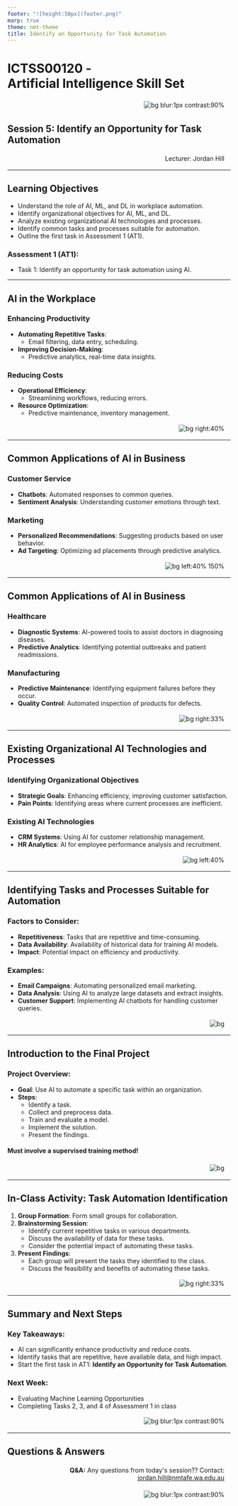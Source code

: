 ```yaml
---
footer: "![height:50px](footer.png)"
marp: true
theme: nmt-theme
title: Identify an Opportunity for Task Automation
---
```


<!-- _class: lead -->
# ICTSS00120 - <br> Artificial Intelligence Skill Set
![bg blur:1px contrast:90%](https://images-wixmp-ed30a86b8c4ca887773594c2.wixmp.com/f/afa6e72c-8df3-4d8a-aba0-d3d8c0404e28/dgeejdo-2636687f-dce2-4182-9061-f44831261ec0.jpg/v1/fill/w_922,h_866,q_70,strp/ai_gaze_by_roguedawg777_dgeejdo-pre.jpg?token=eyJ0eXAiOiJKV1QiLCJhbGciOiJIUzI1NiJ9.eyJzdWIiOiJ1cm46YXBwOjdlMGQxODg5ODIyNjQzNzNhNWYwZDQxNWVhMGQyNmUwIiwiaXNzIjoidXJuOmFwcDo3ZTBkMTg4OTgyMjY0MzczYTVmMGQ0MTVlYTBkMjZlMCIsIm9iaiI6W1t7ImhlaWdodCI6Ijw9OTYyIiwicGF0aCI6IlwvZlwvYWZhNmU3MmMtOGRmMy00ZDhhLWFiYTAtZDNkOGMwNDA0ZTI4XC9kZ2VlamRvLTI2MzY2ODdmLWRjZTItNDE4Mi05MDYxLWY0NDgzMTI2MWVjMC5qcGciLCJ3aWR0aCI6Ijw9MTAyNCJ9XV0sImF1ZCI6WyJ1cm46c2VydmljZTppbWFnZS5vcGVyYXRpb25zIl19.RSVY32rSmLLuV0Vdf0MN9WCvGH6IeAqAkeZPsUrWwqk)

## Session 5: Identify an Opportunity for Task Automation

Lecturer: Jordan Hill

<style scoped>
p {
  padding:0.25em;
  padding-right:1em;
  text-align: right;
}
</style>

---

## Learning Objectives

- Understand the role of AI, ML, and DL in workplace automation.
- Identify organizational objectives for AI, ML, and DL.
- Analyze existing organizational AI technologies and processes.
- Identify common tasks and processes suitable for automation.
- Outline the first task in Assessment 1 (AT1).

### Assessment 1 (AT1):
- Task 1: Identify an opportunity for task automation using AI.

---

## AI in the Workplace

### Enhancing Productivity
- **Automating Repetitive Tasks**: 
  - Email filtering, data entry, scheduling.
- **Improving Decision-Making**:
  - Predictive analytics, real-time data insights.

### Reducing Costs
- **Operational Efficiency**:
  - Streamlining workflows, reducing errors.
- **Resource Optimization**:
  - Predictive maintenance, inventory management.

![bg right:40%](https://external-content.duckduckgo.com/iu/?u=https%3A%2F%2Ftse2.explicit.bing.net%2Fth%3Fid%3DOIP.JOvG4cxbnfhqnZN9tohjUAHaEC%26pid%3DApi&f=1&ipt=300fb3ba8bd068213fad7d859661d89473f83d8912b456a358dd393f7a1f6f99&ipo=images)

---

## Common Applications of AI in Business

### Customer Service
- **Chatbots**: Automated responses to common queries.
- **Sentiment Analysis**: Understanding customer emotions through text.

### Marketing
- **Personalized Recommendations**: Suggesting products based on user behavior.
- **Ad Targeting**: Optimizing ad placements through predictive analytics.

![bg left:40% 150%](https://upload.wikimedia.org/wikipedia/commons/4/42/Chatbot.jpg)

---

## Common Applications of AI in Business

### Healthcare
- **Diagnostic Systems**: AI-powered tools to assist doctors in diagnosing diseases.
- **Predictive Analytics**: Identifying potential outbreaks and patient readmissions.

### Manufacturing
- **Predictive Maintenance**: Identifying equipment failures before they occur.
- **Quality Control**: Automated inspection of products for defects.

![bg right:33%](https://www.nhlbi.nih.gov/sites/default/files/styles/16x9_crop/public/2022-07/Heart%20failure%20and%20gene%20shutterstock_1663310782.jpg?itok=e_jep-0c)

---

## Existing Organizational AI Technologies and Processes

### Identifying Organizational Objectives
- **Strategic Goals**: Enhancing efficiency, improving customer satisfaction.
- **Pain Points**: Identifying areas where current processes are inefficient.

### Existing AI Technologies
- **CRM Systems**: Using AI for customer relationship management.
- **HR Analytics**: AI for employee performance analysis and recruitment.

![bg left:40%](https://encrypted-tbn0.gstatic.com/images?q=tbn:ANd9GcTJEENP-KIm2XOFGheN6p5tQqgRQBcozSg6nw&s)

---

## Identifying Tasks and Processes Suitable for Automation

### Factors to Consider:
- **Repetitiveness**: Tasks that are repetitive and time-consuming.
- **Data Availability**: Availability of historical data for training AI models.
- **Impact**: Potential impact on efficiency and productivity.

### Examples:
- **Email Campaigns**: Automating personalized email marketing.
- **Data Analysis**: Using AI to analyze large datasets and extract insights.
- **Customer Support**: Implementing AI chatbots for handling customer queries.

![bg](https://www.cio.com/wp-content/uploads/2023/05/hand_controls_interconnecting_gears_process_automation_machinery_mechanism_efficiency_by_anawat_s_gettyimages-1163061322_2400x1600-100858595-orig-6.jpg?quality=50&strip=all&w=1024)

---

## Introduction to the Final Project

### Project Overview:
- **Goal**: Use AI to automate a specific task within an organization.
- **Steps**:
  - Identify a task.
  - Collect and preprocess data.
  - Train and evaluate a model.
  - Implement the solution.
  - Present the findings.

#### Must involve a supervised training method!

![bg](https://miro.medium.com/v2/resize:fit:1400/1*UDPtLHUTpusvLU623P8Q4w.jpeg)

---

## In-Class Activity: Task Automation Identification

1. **Group Formation**: Form small groups for collaboration.
2. **Brainstorming Session**:
   - Identify current repetitive tasks in various departments.
   - Discuss the availability of data for these tasks.
   - Consider the potential impact of automating these tasks.
3. **Present Findings**:
   - Each group will present the tasks they identified to the class.
   - Discuss the feasibility and benefits of automating these tasks.

![bg right:33%](https://miro.medium.com/v2/resize:fit:1400/1*UDPtLHUTpusvLU623P8Q4w.jpeg)

---

## Summary and Next Steps

### Key Takeaways:
- AI can significantly enhance productivity and reduce costs.
- Identify tasks that are repetitive, have available data, and high impact.
- Start the first task in AT1: **Identify an Opportunity for Task Automation**.

### Next Week:
- Evaluating Machine Learning Opportunities
- Completing Tasks 2, 3, and 4 of Assessment 1 in class

![bg blur:1px contrast:90%](https://images-wixmp-ed30a86b8c4ca887773594c2.wixmp.com/f/afa6e72c-8df3-4d8a-aba0-d3d8c0404e28/dgeejdo-2636687f-dce2-4182-9061-f44831261ec0.jpg/v1/fill/w_922,h_866,q_70,strp/ai_gaze_by_roguedawg777_dgeejdo-pre.jpg?token=eyJ0eXAiOiJKV1QiLCJhbGciOiJIUzI1NiJ9.eyJzdWIiOiJ1cm46YXBwOjdlMGQxODg5ODIyNjQzNzNhNWYwZDQxNWVhMGQyNmUwIiwiaXNzIjoidXJuOmFwcDo3ZTBkMTg4OTgyMjY0MzczYTVmMGQ0MTVlYTBkMjZlMCIsIm9iaiI6W1t7ImhlaWdodCI6Ijw9OTYyIiwicGF0aCI6IlwvZlwvYWZhNmU3MmMtOGRmMy00ZDhhLWFiYTAtZDNkOGMwNDA0ZTI4XC9kZ2VlamRvLTI2MzY2ODdmLWRjZTItNDE4Mi05MDYxLWY0NDgzMTI2MWVjMC5qcGciLCJ3aWR0aCI6Ijw9MTAyNCJ9XV0sImF1ZCI6WyJ1cm46c2VydmljZTppbWFnZS5vcGVyYXRpb25zIl19.RSVY32rSmLLuV0Vdf0MN9WCvGH6IeAqAkeZPsUrWwqk)

---
## Questions & Answers
**Q&A:**
Any questions from today's session??
Contact: jordan.hill@nmtafe.wa.edu.au

![bg blur:1px contrast:90%](https://images-wixmp-ed30a86b8c4ca887773594c2.wixmp.com/f/afa6e72c-8df3-4d8a-aba0-d3d8c0404e28/dgeejdo-2636687f-dce2-4182-9061-f44831261ec0.jpg/v1/fill/w_922,h_866,q_70,strp/ai_gaze_by_roguedawg777_dgeejdo-pre.jpg?token=eyJ0eXAiOiJKV1QiLCJhbGciOiJIUzI1NiJ9.eyJzdWIiOiJ1cm46YXBwOjdlMGQxODg5ODIyNjQzNzNhNWYwZDQxNWVhMGQyNmUwIiwiaXNzIjoidXJuOmFwcDo3ZTBkMTg4OTgyMjY0MzczYTVmMGQ0MTVlYTBkMjZlMCIsIm9iaiI6W1t7ImhlaWdodCI6Ijw9OTYyIiwicGF0aCI6IlwvZlwvYWZhNmU3MmMtOGRmMy00ZDhhLWFiYTAtZDNkOGMwNDA0ZTI4XC9kZ2VlamRvLTI2MzY2ODdmLWRjZTItNDE4Mi05MDYxLWY0NDgzMTI2MWVjMC5qcGciLCJ3aWR0aCI6Ijw9MTAyNCJ9XV0sImF1ZCI6WyJ1cm46c2VydmljZTppbWFnZS5vcGVyYXRpb25zIl19.RSVY32rSmLLuV0Vdf0MN9WCvGH6IeAqAkeZPsUrWwqk)
